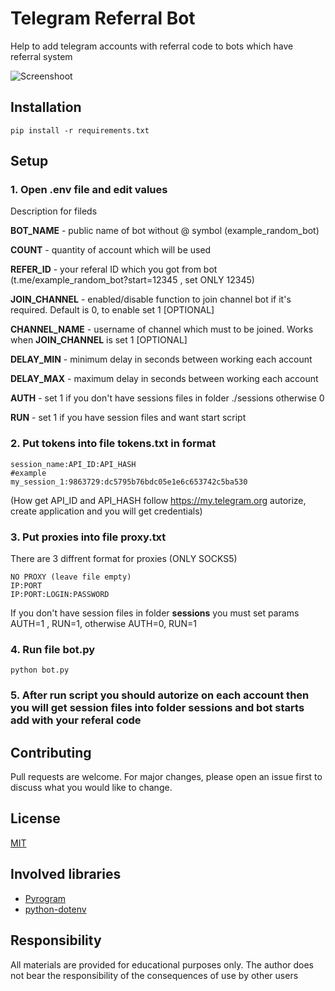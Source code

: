# Telegram Referral Bot
Help to add telegram accounts with referral code to bots which have referral system 

![Screenshoot](https://github.com/svtcore/telegram-referral-bot/blob/main/screenshot.png)

## Installation
```
pip install -r requirements.txt
```

## Setup

### 1. Open .env file and edit values

Description for fileds

**BOT_NAME** - public name of bot without @ symbol (example_random_bot)

**COUNT** - quantity of account which will be used

**REFER_ID** - your referal ID which you got from bot (t.me/example_random_bot?start=12345 , set ONLY 12345)

**JOIN_CHANNEL** - enabled/disable function to join channel bot if it's required. Default is 0, to enable set 1 [OPTIONAL]

**CHANNEL_NAME** - username of channel which must to be joined. Works when **JOIN_CHANNEL** is set 1 [OPTIONAL]

**DELAY_MIN** - minimum delay in seconds between working each account

**DELAY_MAX** - maximum delay in seconds between working each account

**AUTH** - set 1 if you don't have sessions files in folder ./sessions otherwise 0

**RUN** - set 1 if you have session files and want start script  

### 2. Put tokens into file tokens.txt in format
```
session_name:API_ID:API_HASH
#example
my_session_1:9863729:dc5795b76bdc05e1e6c653742c5ba530
```
(How get API_ID and API_HASH follow https://my.telegram.org autorize, create application and you will get credentials)

### 3. Put proxies into file proxy.txt
There are 3 diffrent format for proxies (ONLY SOCKS5)
```
NO PROXY (leave file empty)
IP:PORT
IP:PORT:LOGIN:PASSWORD
```

If you don't have session files in folder **sessions** you must set params AUTH=1 , RUN=1, otherwise  AUTH=0, RUN=1

### 4. Run file bot.py

```
python bot.py
```
### 5. After run script you should autorize on each account then you will get session files into folder sessions and bot starts add with your referal code

## Contributing
Pull requests are welcome. For major changes, please open an issue first to discuss what you would like to change.

## License
[MIT](https://github.com/svtcore/telegram-referral-bot/blob/main/LICENSE)

## Involved libraries
* [Pyrogram](https://github.com/pyrogram/pyrogram)
* [python-dotenv](https://github.com/theskumar/python-dotenv)

## Responsibility
All materials are provided for educational purposes only. The author does not bear the responsibility of the consequences of use by other users
